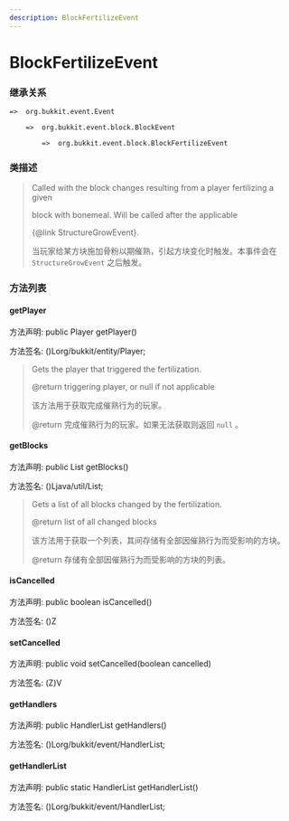 ```yaml
---
description: BlockFertilizeEvent
---
```


# BlockFertilizeEvent

### 继承关系

    =>  org.bukkit.event.Event

        =>  org.bukkit.event.block.BlockEvent

            =>  org.bukkit.event.block.BlockFertilizeEvent

### 类描述

> Called with the block changes resulting from a player fertilizing a given
> 
> block with bonemeal. Will be called after the applicable
> 
> {@link StructureGrowEvent}.
> 
> <p>
> 
> 当玩家给某方块施加骨粉以期催熟，引起方块变化时触发。本事件会在 `StructureGrowEvent` 之后触发。

### 方法列表

#### getPlayer

方法声明: public Player getPlayer()

方法签名: ()Lorg/bukkit/entity/Player;

> Gets the player that triggered the fertilization.
> 
> @return triggering player, or null if not applicable
> 
> <p>
> 
> 该方法用于获取完成催熟行为的玩家。
> 
> @return 完成催熟行为的玩家。如果无法获取则返回 `null` 。

#### getBlocks

方法声明: public List<BlockState> getBlocks()

方法签名: ()Ljava/util/List;

> Gets a list of all blocks changed by the fertilization.
> 
> @return list of all changed blocks
> 
> <p>
> 
> 该方法用于获取一个列表，其间存储有全部因催熟行为而受影响的方块。
> 
> @return 存储有全部因催熟行为而受影响的方块的列表。

#### isCancelled

方法声明: public boolean isCancelled()

方法签名: ()Z

#### setCancelled

方法声明: public void setCancelled(boolean cancelled)

方法签名: (Z)V

#### getHandlers

方法声明: public HandlerList getHandlers()

方法签名: ()Lorg/bukkit/event/HandlerList;

#### getHandlerList

方法声明: public static HandlerList getHandlerList()

方法签名: ()Lorg/bukkit/event/HandlerList;